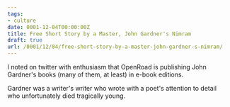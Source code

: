 ```yaml
---
tags:
- culture
date: 0001-12-04T00:00:00Z
title: Free Short Story by a Master, John Gardner's Nimram 
draft: true
url: /0001/12/04/free-short-story-by-a-master-john-gardner-s-nimram/
---
```


I noted on twitter with enthusiasm that OpenRoad is publishing John Gardner's books (many of them, at least) in e-book editions.

Gardner was a writer's writer who wrote with a poet's attention to detail who unfortunately died tragically young.
